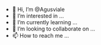 - 👋 Hi, I’m @Agusviale
- 👀 I’m interested in ...
- 🌱 I’m currently learning ...
- 💞️ I’m looking to collaborate on ...
- 📫 How to reach me ...

<!---
Agusviale/Agusviale is a ✨ special ✨ repository because its `README.md` (this file) appears on your GitHub profile.
You can click the Preview link to take a look at your changes.
--->
